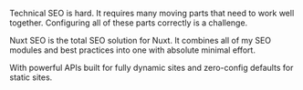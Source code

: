 Technical SEO is hard. It requires many moving parts that need to work well together. Configuring all of these parts
correctly is a challenge.

Nuxt SEO is the total SEO solution for Nuxt. It combines all of my SEO modules and best practices into one with
absolute minimal effort.

With powerful APIs built for fully dynamic sites and zero-config defaults for static sites.
